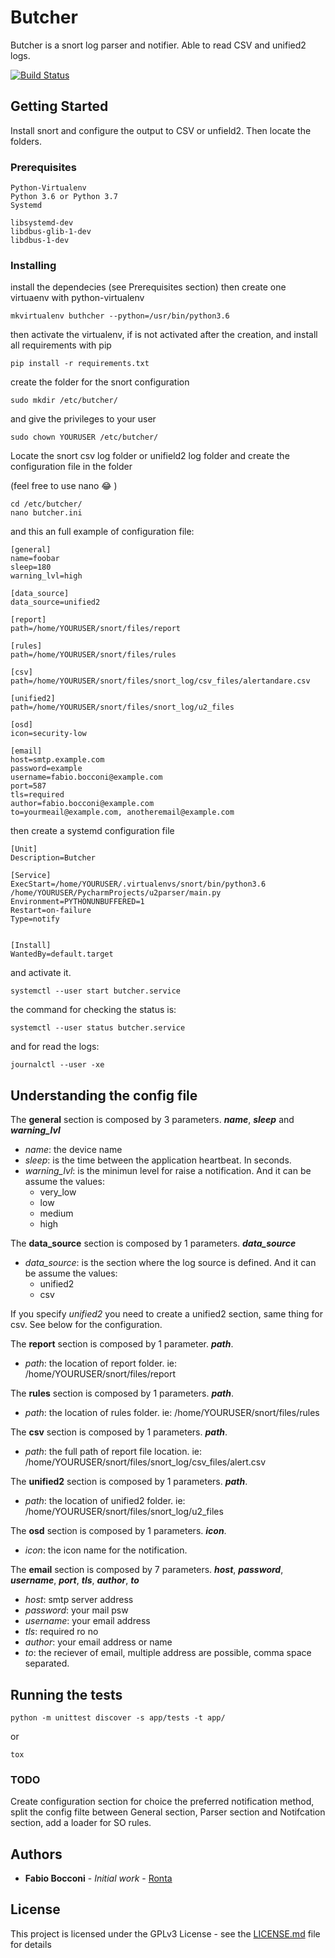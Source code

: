 # Butcher

Butcher is a snort log parser and notifier. Able to read CSV and unified2 logs. 

[![Build Status](https://travis-ci.com/Ronta/butcher.svg?branch=master)](https://travis-ci.com/Ronta/butcher)

## Getting Started

Install snort and configure the output to CSV or unfield2. Then locate the folders.

### Prerequisites

```
Python-Virtualenv
Python 3.6 or Python 3.7
Systemd

libsystemd-dev 
libdbus-glib-1-dev 
libdbus-1-dev

```

### Installing
install the dependecies (see Prerequisites section) then create one virtuaenv with python-virtualenv

```
mkvirtualenv buthcher --python=/usr/bin/python3.6
```

then activate the virtualenv, if is not activated after the creation, and install all requirements with pip

```
pip install -r requirements.txt
```

create the folder for the snort configuration

```
sudo mkdir /etc/butcher/
```

and give the privileges to your user

```
sudo chown YOURUSER /etc/butcher/
```

Locate the snort csv log folder or unifield2 log folder and create the configuration file in the folder 

(feel free to use nano :joy:	)

```
cd /etc/butcher/
nano butcher.ini
```

and this an full example of configuration file:

```
[general]
name=foobar
sleep=180
warning_lvl=high

[data_source]
data_source=unified2

[report]
path=/home/YOURUSER/snort/files/report

[rules]
path=/home/YOURUSER/snort/files/rules

[csv]
path=/home/YOURUSER/snort/files/snort_log/csv_files/alertandare.csv

[unified2]
path=/home/YOURUSER/snort/files/snort_log/u2_files

[osd]
icon=security-low

[email]
host=smtp.example.com
password=example
username=fabio.bocconi@example.com
port=587
tls=required
author=fabio.bocconi@example.com
to=yourmeail@example.com, anotheremail@example.com
```

then create a systemd configuration file

```
[Unit]
Description=Butcher

[Service]
ExecStart=/home/YOURUSER/.virtualenvs/snort/bin/python3.6 /home/YOURUSER/PycharmProjects/u2parser/main.py
Environment=PYTHONUNBUFFERED=1
Restart=on-failure
Type=notify


[Install]
WantedBy=default.target
```
and activate it.

```
systemctl --user start butcher.service
```

the command for checking the status is:

```
systemctl --user status butcher.service
```

and for read the logs:

```
journalctl --user -xe
```


## Understanding the config file

The **general** section is composed by 3 parameters. ___name___, ___sleep___ and ___warning_lvl___

* *name*: the device name
* *sleep*: is the time between the application heartbeat. In seconds.
* *warning_lvl*: is the minimun level for raise a notification. And it can be assume the values: 
    * very_low
    * low
    * medium
    * high

The **data_source** section is composed by 1 parameters. ___data_source___

* *data_source*: is the section where the log source is defined. And it can be assume the values:
    * unified2
    * csv

If you specify _unified2_ you need to create a unified2 section, same thing for csv. See below for the configuration.

The **report** section is composed by 1 parameter. ___path___.
* *path*: the location of report folder. ie: /home/YOURUSER/snort/files/report

The **rules** section is composed by 1 parameters. ___path___.
* *path*: the location of rules folder. ie: /home/YOURUSER/snort/files/rules

The **csv** section is composed by 1 parameters. ___path___.
* *path*: the full path of report file location. ie: /home/YOURUSER/snort/files/snort_log/csv_files/alert.csv

The **unified2** section is composed by 1 parameters. ___path___.
* *path*: the location of unified2 folder. ie: /home/YOURUSER/snort/files/snort_log/u2_files

The **osd** section is composed by 1 parameters. ___icon___.
* *icon*: the icon name for the notification.

The **email** section is composed by 7 parameters. ___host___, ___password___, ___username___, 
___port___, ___tls___, ___author___, ___to___
* *host*: smtp server address
* *password*: your mail psw
* *username*: your email address
* *tls*: required ro no
* *author*: your email address or name
* *to*: the reciever of email, multiple address are possible, comma space separated.


## Running the tests
```
python -m unittest discover -s app/tests -t app/
```
or
```
tox
```
### TODO

Create configuration section for choice the preferred notification method, split the config filte between 
General section, Parser section and Notifcation section, add a loader for SO rules.

## Authors

* **Fabio Bocconi** - *Initial work* - [Ronta](https://github.com/Ronta)

## License

This project is licensed under the GPLv3 License - see the [LICENSE.md](LICENSE.md) file for details

